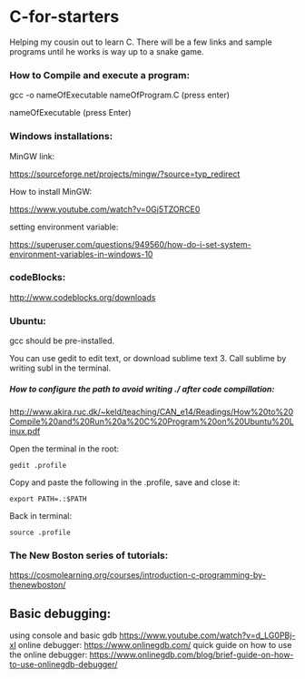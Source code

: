 # C-for-starters
Helping my cousin out to learn C. There will be a few links and sample programs until he works is way up to a snake game.

### How to Compile and execute a program: 

gcc -o nameOfExecutable nameOfProgram.C (press enter)

nameOfExecutable (press Enter)


### Windows installations:

MinGW link: 
  
  https://sourceforge.net/projects/mingw/?source=typ_redirect

How to install MinGW: 
  
  https://www.youtube.com/watch?v=0Gj5TZORCE0

setting environment variable: 
  
  https://superuser.com/questions/949560/how-do-i-set-system-environment-variables-in-windows-10



### codeBlocks:


http://www.codeblocks.org/downloads



### Ubuntu:

gcc should be pre-installed.

You can use gedit to edit text, or download sublime text 3. Call sublime by writing subl in the terminal.

##### How to configure the path to avoid writing ./ after code compillation:


http://www.akira.ruc.dk/~keld/teaching/CAN_e14/Readings/How%20to%20Compile%20and%20Run%20a%20C%20Program%20on%20Ubuntu%20Linux.pdf


Open the terminal in the root:

    gedit .profile


Copy and paste the following in the .profile, save and close it:

    export PATH=.:$PATH


Back in terminal:

    source .profile



### The New Boston series of tutorials:


https://cosmolearning.org/courses/introduction-c-programming-by-thenewboston/



## Basic debugging:

using console and basic gdb https://www.youtube.com/watch?v=d_LG0PBj-xI
online debugger: https://www.onlinegdb.com/
quick guide on how to use the online debugger: https://www.onlinegdb.com/blog/brief-guide-on-how-to-use-onlinegdb-debugger/

